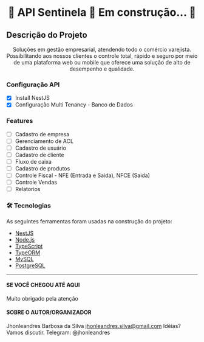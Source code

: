 <h1 align="center"> 
	🚧  API Sentinela 🚀 Em construção...  🚧
</h1>

## Descrição do Projeto
<p align="center">Soluções em gestão empresarial, atendendo todo o comércio varejista. Possibilitando aos nossos clientes o controle total, rápido e seguro por meio de uma plataforma web ou mobile que oferece uma solução de alto de desempenho e qualidade.</p>

### Configuração API

- [x] Install NestJS
- [x] Configuração Multi Tenancy - Banco de Dados

### Features

- [ ] Cadastro de empresa
- [ ] Gerenciamento de ACL
- [ ] Cadastro de usuário
- [ ] Cadastro de cliente
- [ ] Fluxo de caixa
- [ ] Cadastro de produtos
- [ ] Controle Fiscal - NFE (Entrada e Saida), NFCE (Saida)
- [ ] Controle Vendas
- [ ] Relatorios

### 🛠 Tecnologias

As seguintes ferramentas foram usadas na construção do projeto:

- [NestJS](https://www.npmjs.com/package/nestjs/)
- [Node.js](https://nodejs.org/en/)
- [TypeScript](https://www.typescriptlang.org/)
- [TypeORM](https://www.npmjs.com/package/typeorm/)
- [MySQL](https://www.npmjs.com/package/mysql/)
- [PostgreSQL](https://www.npmjs.com/package/pg/)

----------------------------
#### SE VOCÊ CHEGOU ATÉ AQUI
Muito obrigado pela atenção

#### SOBRE O AUTOR/ORGANIZADOR
Jhonleandres Barbosa da Silva
jhonleandres.silva@gmail.com
Idéias? Vamos discutir. Telegram: @jhonleandres